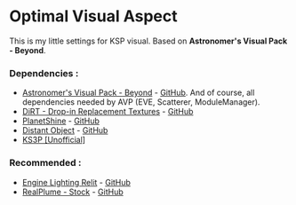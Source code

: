 # Optimal Visual Aspect

This is my little settings for KSP visual. Based on **Astronomer's Visual Pack - Beyond**.


### Dependencies :

* [Astronomer's Visual Pack - Beyond](https://forum.kerbalspaceprogram.com/index.php?/topic/160878-ksp-110-astronomers-visual-pack-beyond-v405-july-19th-2020/&tab=comments#comment-3062809) - [GitHub](https://github.com/themaster402/AstronomersVisualPack/releases).
And of course, all dependencies needed by AVP (EVE, Scatterer, ModuleManager).
* [DiRT - Drop-in Replacement Textures](https://forum.kerbalspaceprogram.com/index.php?/topic/172055-18x-17x-13x-drop-in-replacement-textures-v1720/) - [GitHub](https://github.com/cydonian-monk/KSP-DiRT/releases)
* [PlanetShine](https://forum.kerbalspaceprogram.com/index.php?/topic/189071-110x-planetshine-0263/) - [GitHub](https://github.com/prestja/ksp-planetshine/releases/)
* [Distant Object](https://forum.kerbalspaceprogram.com/index.php?/topic/189759-190-distant-object-enhancement-continued-v2002-14-february-2020/&tab=comments#comment-3704294) - [GitHub](https://github.com/TheDarkBadger/DistantObject/releases)
* [KS3P [Unofficial]](https://github.com/c1usta/KS3P/releases)


### Recommended :

* [Engine Lighting Relit](https://forum.kerbalspaceprogram.com/index.php?/topic/182906-19x-engine-lighting-relit/&tab=comments#comment-3561125) - [GitHub](https://github.com/linuxgurugamer/EngineLightRelit/releases/latest)
* [RealPlume - Stock](https://forum.kerbalspaceprogram.com/index.php?/topic/188033-ksp191-realplume-stock-v401-realplume-v1331-10may20/) - [GitHub](https://github.com/KSP-RO/RealPlume-StockConfigs/releases)
